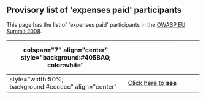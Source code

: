 ## Provisory list of 'expenses paid' participants

This page has the list of 'expenses paid' participants in the [OWASP EU
Summit 2008](OWASP_EU_Summit_2008 "wikilink").

| colspan="7" align="center" style="background:\#4058A0; color:white" | <font color="white">**OWASP EU Summit Portugal 2008 - List of 'expenses paid' participants** |
| ------------------------------------------------------------------- | -------------------------------------------------------------------------------------------- |
| style="width:50%; background:\#cccccc" align="center"               | [Click here to **see**](http://spreadsheets.google.com/pub?key=pAX6n7m2zaTVLrPtR07riBA)      |